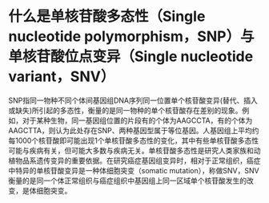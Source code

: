 # 什么是单核苷酸多态性（Single nucleotide polymorphism，SNP）与单核苷酸位点变异（Single nucleotide variant，SNV）

SNP指同一物种不同个体间基因组DNA序列同一位置单个核苷酸变异(替代、插入或缺失)所引起的多态性，衡量的是同一物种的单个核苷酸存在差别的现象。例如，对于某种生物，同一基因组位置的片段有的个体为AAGCCTA，有的个体为AAGCTTA，则认为此处存在SNP、两种基因型属于等位基因。人基因组上平均约每1000个核苷酸即可能出现1个单核苷酸多态性的变化，其中有些单核苷酸多态性可能与疾病有关，但可能大多数与疾病无关。单核苷酸多态性是研究人类家族和动植物品系遗传变异的重要依据。在研究癌症基因组变异时，相对于正常组织，癌症中特异的单核苷酸变异是一种体细胞突变（somatic mutation），称做SNV，SNV衡量的是同一个体正常组织与癌症组织中基因组上同一区域单个核苷酸发生的改变，是体细胞突变。
